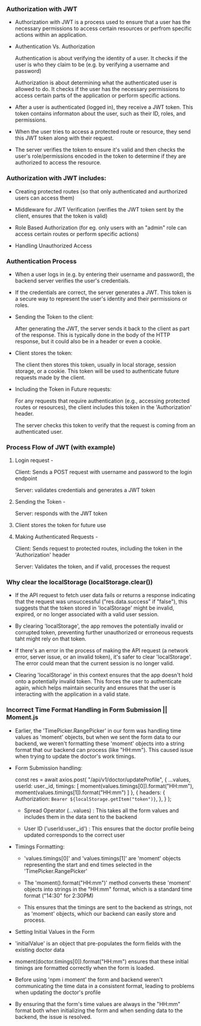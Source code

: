 
### Authorization with JWT 


- Authorization with JWT is a process used to ensure that a user has the necessary permissions to access certain resources or perfrom specific actions within an application. 

- Authentication Vs. Authorization

    Authentication is about verifying the identity of a user. It checks if the user is who they claim to be (e.g. by verifying a username and password)

    Authorization is about determining what the authenticated user is allowed to do. It checks if the user has the necessary permissions to access certain parts of the application or perform specific actions. 

- After a user is authenticated (logged in), they receive a JWT token. This token contains informaton about the user, such as their ID, roles, and permissions. 

- When the user tries to access a protected route or resource, they send this JWT token along with their request. 

- The server verifies the token to ensure it's valid and then checks the user's role/permissions encoded in the token to determine if they are authorized to access the resource. 

### Authorization with JWT includes: 

- Creating protected routes (so that only authenticated and aurthorized users can access them) 

- Middleware for JWT Verification (verifies the JWT token sent by the client, ensures that the token is valid) 

- Role Based Authorization (for eg. only users with an "admin" role can access certain routes or perform specific actions) 

- Handling Unauthorized Access 


### Authentication Process 


- When a user logs in (e.g. by entering their username and password), the backend server verifies the user's credentials. 

- If the credentials are correct, the server generates a JWT. This token is a secure way to represent the user's identity and their permissions or roles. 

- Sending the Token to the client: 

    After generating the JWT, the server sends it back to the client as part of the response. This is typically done in the body of the HTTP response, but it could also be in a header or even a cookie. 

-  Client stores the token: 

    The client then stores this token, usually in local storage, session storage, or a cookie. This token will be used to authenticate future requests made by the client. 

- Including the Token in Future requests: 

    For any requests that require authentication (e.g., accessing protected routes or resources), the client includes this token in the 'Authorization' header. 

    The server checks this token to verify that the request is coming from an authenticated user. 


### Process Flow of JWT (with example)


1. Login request - 

    Client: Sends a POST request with username and password to the login endpoint 

    Server: validates credentials and generates a JWT token 

2. Sending the Token - 

    Server: responds with the JWT token

3. Client stores the token for future use 

4. Making Authenticated Requests - 

    Client: Sends request to protected routes, including the token in the 'Authorization' header

    Server: Validates the token, and if valid, processes the request



### Why clear the localStorage (localStorage.clear())


- If the API request to fetch user data fails or returns a response indicating that the request was unsuccessful ("res.data.success" if "false"), this suggests that the token stored in 'localStorage' might be invalid, expired, or no longer associated with a valid user session. 

- By clearing 'localStorage', the app removes the potentially invalid or corrupted token, preventing further unauthorized or erroneous requests taht might rely on that token. 

- If there's an error in the process of making the API request (a network error, server issue, or an invalid token), it's safer to clear 'localStorage'. The error could mean that the current session is no longer valid. 

- Clearing 'localStorage' in this context ensures that the app doesn't hold onto a potentially invalid token. This forces the user to authenticate again, which helps maintain security and ensures that the user is interacting with the application in a valid state. 




### Incorrect Time Format Handling in Form Submission || Moment.js 



- Earlier, the 'TimePicker.RangePicker' in our form was handling time values as 'moment' objects, but when we sent the form data to our backend, we weren't formatting these 'moment' objects into a string format that our backend can process (like "HH:mm"). This caused issue when trying to update the doctor's work timings. 

- Form Submission handling: 

    const res = await axios.post(
    "/api/v1/doctor/updateProfile",
    { 
        ...values, 
        userId: user._id, 
        timings: [
            moment(values.timings[0]).format("HH:mm"),
            moment(values.timings[1]).format("HH:mm")
        ] 
    },
    {
        headers: {
            Authorization: `Bearer ${localStorage.getItem("token")}`, 
        },
    }
);


    * Spread Operator (...values) : This takes all the form values and includes them in the data sent to the backend 

    * User ID ('userId:user._id')  : This ensures that the doctor profile being updated corresponds to the correct user 


- Timings Formatting: 

    * 'values.timings[0]' and 'values.timings[1]' are 'moment' objects representing the start and end times selected in the 'TimePicker.RangePicker'

    * The 'moment().format("HH:mm")' method converts these 'moment' objects into strings in the "HH:mm" format, which is a standard time format ("14:30" for 2:30PM)

    * This ensures that the timings are sent to the backend as strings, not as 'moment' objects, which our backend can easily store and process. 



- Setting Initial Values in the Form 

<Form 
    layout="vertical" 
    onFinish={handleFinish} 
    className="m-3" 
    initialValues={{
        ...doctor,
        timings: [
            moment(doctor.timings[0]).format("HH:mm"),
            moment(doctor.timings[1]).format("HH:mm"),
        ]
    }}>


* 'initialValue' is an object that pre-populates the form fields with the existing doctor data

* moment(doctor.timings[0]).format("HH:mm") ensures that these initial timings are formatted correctly when the form is loaded.



- Before using 'npm i moment' the form and backend weren't communicating the time data in a consistent format, leading to problems when updating the doctor's profile 

- By ensuring that the form's time values are always in the "HH:mm" format both when initializing the form and when sending data to the backend, the issue is resolved. 

